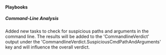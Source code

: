 
#### Playbooks

##### Command-Line Analysis

Added new tasks to check for suspicious paths and arguments in the command line. The results will be added to the 'CommandlineVerdict' output under the 'CommandlineVerdict.SuspiciousCmdPathAndArguments' key and will influence the overall verdict.
